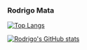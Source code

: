 ### Rodrigo Mata

[![Top Langs](https://github-readme-stats.vercel.app/api/top-langs/?username=rodrigomata&layout=compact)](https://github.com/rodrigomata/github-readme-stats)

[![Rodrigo's GitHub stats](https://github-readme-stats.vercel.app/api?username=rodrigomata&bg_color=0,#000428,#004e92&count_private=true&show_icons=true&hide_rank=true&hide=stars,contribs)](https://github.com/rodrigomata/github-readme-stats)

